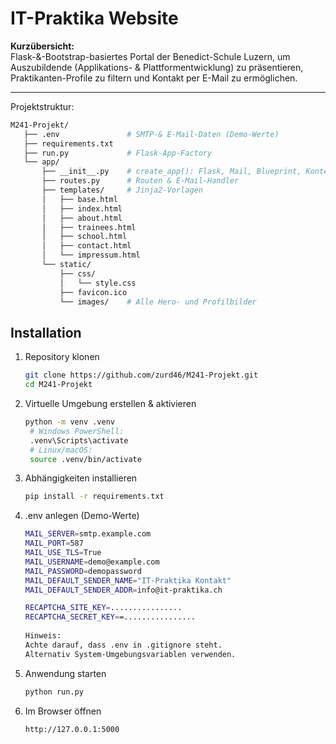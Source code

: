 # IT-Praktika Website

**Kurzübersicht:**  
Flask-&-Bootstrap-basiertes Portal der Benedict-Schule Luzern, um Auszubildende (Applikations- & Plattformentwicklung) zu präsentieren, Praktikanten-Profile zu filtern und Kontakt per E-Mail zu ermöglichen.

---

Projektstruktur:
   ```bash
   M241-Projekt/
      ├── .env               # SMTP-& E-Mail-Daten (Demo-Werte)
      ├── requirements.txt
      ├── run.py             # Flask-App-Factory
      └── app/
          ├── __init__.py    # create_app(): Flask, Mail, Blueprint, Kontext
          ├── routes.py      # Routen & E-Mail-Handler
          ├── templates/     # Jinja2-Vorlagen
          │   ├── base.html
          │   ├── index.html
          │   ├── about.html
          │   ├── trainees.html
          │   ├── school.html
          │   ├── contact.html
          │   └── impressum.html
          └── static/
              ├── css/
              │   └── style.css
              ├── favicon.ico
              └── images/    # Alle Hero- und Profilbilder

```

## Installation

1. Repository klonen  
   ```bash
   git clone https://github.com/zurd46/M241-Projekt.git
   cd M241-Projekt

2. Virtuelle Umgebung erstellen & aktivieren
   ```bash
   python -m venv .venv
    # Windows PowerShell:
    .venv\Scripts\activate
    # Linux/macOS:
    source .venv/bin/activate

3. Abhängigkeiten installieren
   ```bash
   pip install -r requirements.txt

4. .env anlegen (Demo-Werte)
   ```bash
   MAIL_SERVER=smtp.example.com
   MAIL_PORT=587
   MAIL_USE_TLS=True
   MAIL_USERNAME=demo@example.com
   MAIL_PASSWORD=demopassword
   MAIL_DEFAULT_SENDER_NAME="IT-Praktika Kontakt"
   MAIL_DEFAULT_SENDER_ADDR=info@it-praktika.ch

   RECAPTCHA_SITE_KEY=................
   RECAPTCHA_SECRET_KEY==................
  
   Hinweis:
   Achte darauf, dass .env in .gitignore steht.
   Alternativ System-Umgebungsvariablen verwenden.

5. Anwendung starten
    ```bash
    python run.py

6. Im Browser öffnen
   ```bash
   http://127.0.0.1:5000
